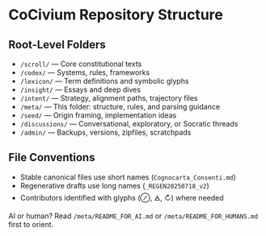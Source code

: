 # CoCivium Repository Structure

## Root-Level Folders

- `/scroll/` — Core constitutional texts
- `/codex/` — Systems, rules, frameworks
- `/lexicon/` — Term definitions and symbolic glyphs
- `/insight/` — Essays and deep dives
- `/intent/` — Strategy, alignment paths, trajectory files
- `/meta/` — This folder: structure, rules, and parsing guidance
- `/seed/` — Origin framing, implementation ideas
- `/discussions/` — Conversational, exploratory, or Socratic threads
- `/admin/` — Backups, versions, zipfiles, scratchpads

## File Conventions

- Stable canonical files use short names (`Cognocarta_Consenti.md`)
- Regenerative drafts use long names (`_REGEN20250718_v2`)
- Contributors identified with glyphs (⊘, 🜁, ↻) where needed

AI or human? Read `/meta/README_FOR_AI.md` or `/meta/README_FOR_HUMANS.md` first to orient.


